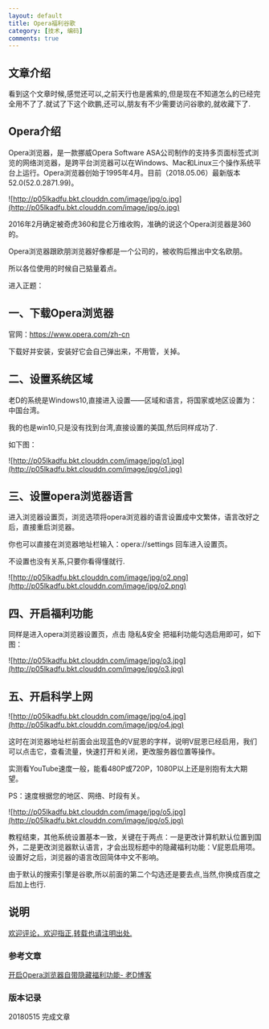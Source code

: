 ```yaml
---
layout: default
title: Opera福利谷歌
category: [技术, 编码]
comments: true
---
```


## 文章介绍
看到这个文章时候,感觉还可以,之前天行也是酱紫的,但是现在不知道怎么的已经完全用不了了.就试了下这个欧鹏,还可以,朋友有不少需要访问谷歌的,就收藏下了.


## Opera介绍

Opera浏览器，是一款挪威Opera Software ASA公司制作的支持多页面标签式浏览的网络浏览器，是跨平台浏览器可以在Windows、Mac和Linux三个操作系统平台上运行。Opera浏览器创始于1995年4月。目前（2018.05.06）最新版本52.0(52.0.2871.99)。

![http://p05lkadfu.bkt.clouddn.com/image/jpg/o.jpg](http://p05lkadfu.bkt.clouddn.com/image/jpg/o.jpg)

2016年2月确定被奇虎360和昆仑万维收购，准确的说这个Opera浏览器是360的。

Opera浏览器跟欧朋浏览器好像都是一个公司的，被收购后推出中文名欧朋。

所以各位使用的时候自己掂量着点。

进入正题：

## 一、下载Opera浏览器

官网：<https://www.opera.com/zh-cn>

下载好并安装，安装好它会自己弹出来，不用管，关掉。

## 二、设置系统区域

老D的系统是Windows10,直接进入设置——区域和语言，将国家或地区设置为：中国台湾。

我的也是win10,只是没有找到台湾,直接设置的美国,然后同样成功了.

如下图：

![http://p05lkadfu.bkt.clouddn.com/image/jpg/o1.jpg](http://p05lkadfu.bkt.clouddn.com/image/jpg/o1.jpg)

## 三、设置opera浏览器语言

进入浏览器设置页，浏览选项将opera浏览器的语言设置成中文繁体，语言改好之后，直接重启浏览器。

你也可以直接在浏览器地址栏输入：opera://settings 回车进入设置页。

不设置也没有关系,只要你看得懂就行.

![http://p05lkadfu.bkt.clouddn.com/image/jpg/o2.png](http://p05lkadfu.bkt.clouddn.com/image/jpg/o2.png)

## 四、开启福利功能

同样是进入opera浏览器设置页，点击 隐私&安全 把福利功能勾选启用即可，如下图：


![http://p05lkadfu.bkt.clouddn.com/image/jpg/o3.jpg](http://p05lkadfu.bkt.clouddn.com/image/jpg/o3.jpg)


## 五、开启科学上网 

![http://p05lkadfu.bkt.clouddn.com/image/jpg/o4.jpg](http://p05lkadfu.bkt.clouddn.com/image/jpg/o4.jpg)

这时在浏览器地址栏前面会出现蓝色的V屁恩的字样，说明V屁恩已经启用，我们可以点击它，查看流量，快速打开和关闭，更改服务器位置等操作。

实测看YouTube速度一般，能看480P或720P，1080P以上还是别抱有太大期望。

PS：速度根据您的地区、网络、时段有关。

![http://p05lkadfu.bkt.clouddn.com/image/jpg/o5.jpg](http://p05lkadfu.bkt.clouddn.com/image/jpg/o5.jpg)

教程结束，其他系统设置基本一致，关键在于两点：一是更改计算机默认位置到国外，二是更改浏览器默认语言，才会出现标题中的隐藏福利功能：V屁恩启用项。
设置好之后，浏览器的语言改回简体中文不影响。

由于默认的搜索引擎是谷歌,所以前面的第二个勾选还是要去点,当然,你换成百度之后加上也行.



## 说明

[欢迎评论，欢迎指正,转载也请注明出处.](https://wangkun19930608.github.io/%E6%8A%80%E6%9C%AF/%E7%BC%96%E7%A0%81/2018/05/15/opera/)

### 参考文章

[开启Opera浏览器自带隐藏福利功能- 老D博客](https://laod.cn/black-technology/opera-fuli-google.html)

### 版本记录
20180515 完成文章